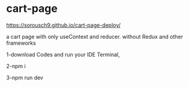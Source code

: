# cart-page

https://sorousch9.github.io/cart-page-deploy/


a cart page with only useContext and reducer. without Redux and other frameworks

1-download Codes and run your IDE Terminal,

2-npm i

3-npm run dev 

